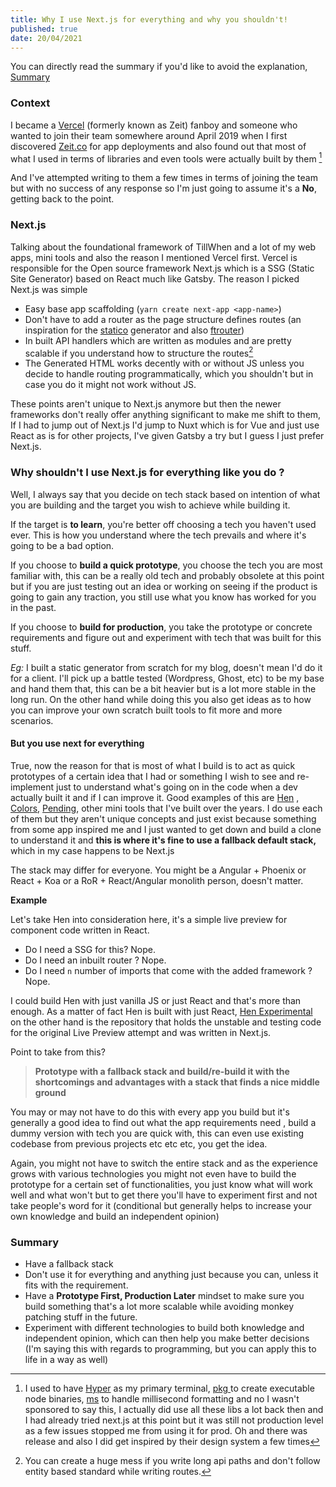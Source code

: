 ```yaml
---
title: Why I use Next.js for everything and why you shouldn't!
published: true
date: 20/04/2021
---
```


You can directly read the summary if you'd like to avoid the explanation,
[Summary](#summary)

### Context

I became a [Vercel](https://vercel.com) (formerly known as Zeit) fanboy and
someone who wanted to join their team somewhere around April 2019 when I first
discovered [Zeit.co](https://zeit.co) for app deployments and also found out
that most of what I used in terms of libraries and even tools were actually
built by them [^1]

[^1]:
    I used to have [Hyper](https://hyper.is) as my primary terminal,
    [pkg ](https://github.com/vercel/pkg) to create executable node binaries,
    [ms](https://www.npmjs.com/package/ms) to handle millisecond formatting and
    no I wasn't sponsored to say this, I actually did use all these libs a lot
    back then and I had already tried next.js at this point but it was still not
    production level as a few issues stopped me from using it for prod. Oh and
    there was release and also I did get inspired by their design system a few
    times

And I've attempted writing to them a few times in terms of joining the team but
with no success of any response so I'm just going to assume it's a **No**,
getting back to the point.

### Next.js

Talking about the foundational framework of TillWhen and a lot of my web apps,
mini tools and also the reason I mentioned Vercel first. Vercel is responsible
for the Open source framework Next.js which is a SSG (Static Site Generator)
based on React much like Gatsby. The reason I picked Next.js was simple

- Easy base app scaffolding (`yarn create next-app <app-name>`)
- Don't have to add a router as the page structure defines routes (an
  inspiration for the [statico](https://github.com/barelyhuman/statico)
  generator and also [ftrouter](https://github.com/barelyhuman/ftrouter))
- In built API handlers which are written as modules and are pretty scalable if
  you understand how to structure the routes[^2]
- The Generated HTML works decently with or without JS unless you decide to
  handle routing programmatically, which you shouldn't but in case you do it
  might not work without JS.

[^2]:
    You can create a huge mess if you write long api paths and don't follow
    entity based standard while writing routes.

These points aren't unique to Next.js anymore but then the newer frameworks
don't really offer anything significant to make me shift to them, If I had to
jump out of Next.js I'd jump to Nuxt which is for Vue and just use React as is
for other projects, I've given Gatsby a try but I guess I just prefer Next.js.

### Why shouldn't I use Next.js for everything like you do ?

Well, I always say that you decide on tech stack based on intention of what you
are building and the target you wish to achieve while building it.

If the target is **to learn**, you're better off choosing a tech you haven't
used ever. This is how you understand where the tech prevails and where it's
going to be a bad option.

If you choose to **build a quick prototype**, you choose the tech you are most
familiar with, this can be a really old tech and probably obsolete at this point
but if you are just testing out an idea or working on seeing if the product is
going to gain any traction, you still use what you know has worked for you in
the past.

If you choose to **build for production**, you take the prototype or concrete
requirements and figure out and experiment with tech that was built for this
stuff.

_Eg:_ I built a static generator from scratch for my blog, doesn't mean I'd do
it for a client. I'll pick up a battle tested (Wordpress, Ghost, etc) to be my
base and hand them that, this can be a bit heavier but is a lot more stable in
the long run. On the other hand while doing this you also get ideas as to how
you can improve your own scratch built tools to fit more and more scenarios.

#### But you use next for everything

True, now the reason for that is most of what I build is to act as quick
prototypes of a certain idea that I had or something I wish to see and
re-implement just to understand what's going on in the code when a dev actually
built it and if I can improve it. Good examples of this are
[Hen](https://hen.reaper.im) , [Colors](https://colors.reaper.im),
[Pending](pending.reaper.im), other mini tools that I've built over the years. I
do use each of them but they aren't unique concepts and just exist because
something from some app inspired me and I just wanted to get down and build a
clone to understand it and **this is where it's fine to use a fallback default
stack,** which in my case happens to be Next.js

The stack may differ for everyone. You might be a Angular + Phoenix or React +
Koa or a RoR + React/Angular monolith person, doesn't matter.

**Example**

Let's take Hen into consideration here, it's a simple live preview for component
code written in React.

- Do I need a SSG for this? Nope.
- Do I need an inbuilt router ? Nope.
- Do I need `n` number of imports that come with the added framework ? Nope.

I could build Hen with just vanilla JS or just React and that's more than
enough. As a matter of fact Hen is built with just React,
[Hen Experimental](https://github.com/barelyhuman/hen-experimental) on the other
hand is the repository that holds the unstable and testing code for the original
Live Preview attempt and was written in Next.js.

Point to take from this?

> **Prototype with a fallback stack and build/re-build it with the shortcomings
> and advantages with a stack that finds a nice middle ground**

You may or may not have to do this with every app you build but it's generally a
good idea to find out what the app requirements need , build a dummy version
with tech you are quick with, this can even use existing codebase from previous
projects etc etc etc, you get the idea.

Again, you might not have to switch the entire stack and as the experience grows
with various technologies you might not even have to build the prototype for a
certain set of functionalities, you just know what will work well and what won't
but to get there you'll have to experiment first and not take people's word for
it (conditional but generally helps to increase your own knowledge and build an
independent opinion)

### Summary

- Have a fallback stack
- Don't use it for everything and anything just because you can, unless it fits
  with the requirement.
- Have a **Prototype First, Production Later** mindset to make sure you build
  something that's a lot more scalable while avoiding monkey patching stuff in
  the future.
- Experiment with different technologies to build both knowledge and independent
  opinion, which can then help you make better decisions (I'm saying this with
  regards to programming, but you can apply this to life in a way as well)
